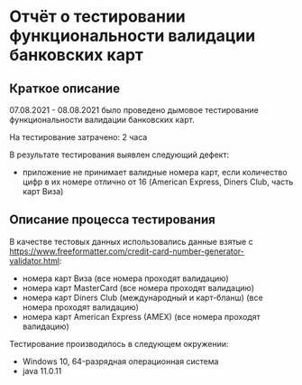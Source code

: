 # Отчёт о тестировании функциональности валидации банковских карт

## Краткое описание

07.08.2021 - 08.08.2021 было проведено дымовое тестирование функциональности валидации банковских карт.

На тестирование затрачено: 2 часа

В результате тестирования выявлен следующий дефект:
* приложение не принимает валидные номера карт, если количество цифр в их номере отлично от 16 (American Express, Diners Club, часть карт Виза)


## Описание процесса тестирования


В качестве тестовых данных использовались данные взятые с https://www.freeformatter.com/credit-card-number-generator-validator.html:
* номера карт Виза (все номера проходят валидацию)
* номера карт MasterCard (все номера проходят валидацию)
* номера карт Diners Club (международный и карт-бланш) (все номера проходят валидацию)
* номера карт American Express (AMEX) (все номера проходят валидацию)

Тестирование производилось в следующем окружении:
* Windows 10, 64-разрядная операционная система
* java 11.0.11
